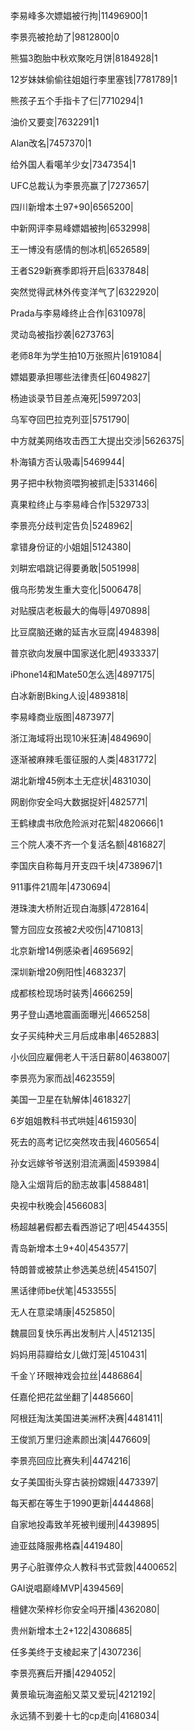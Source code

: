 李易峰多次嫖娼被行拘|11496900|1

李景亮被抢劫了|9812800|0

熊猫3胞胎中秋欢聚吃月饼|8184928|1

12岁妹妹偷偷往姐姐行李里塞钱|7781789|1

熊孩子五个手指卡了仨|7710294|1

油价又要变|7632291|1

Alan改名|7457370|1

给外国人看噶羊少女|7347354|1

UFC总裁认为李景亮赢了|7273657|

四川新增本土97+90|6565200|

中新网评李易峰嫖娼被拘|6532998|

王一博没有感情的刨冰机|6526589|

王者S29新赛季即将开启|6337848|

突然觉得武林外传变洋气了|6322920|

Prada与李易峰终止合作|6310978|

灵动岛被指抄袭|6273763|

老师8年为学生拍10万张照片|6191084|

嫖娼要承担哪些法律责任|6049827|

杨迪谈录节目差点淹死|5997203|

乌军夺回巴拉克列亚|5751790|

中方就美网络攻击西工大提出交涉|5626375|

朴海镇方否认吸毒|5469944|

男子把中秋物资喂狗被抓走|5331466|

真果粒终止与李易峰合作|5329733|

李景亮分歧判定告负|5248962|

拿错身份证的小姐姐|5124380|

刘畊宏唱跳记得要勇敢|5051998|

俄乌形势发生重大变化|5006478|

对贴膜店老板最大的侮辱|4970898|

比豆腐脑还嫩的延吉水豆腐|4948398|

普京欲向发展中国家送化肥|4933337|

iPhone14和Mate50怎么选|4897175|

白冰新剧Bking人设|4893818|

李易峰商业版图|4873977|

浙江海域将出现10米狂涛|4849690|

逐渐被麻辣毛蛋征服的人类|4831772|

湖北新增45例本土无症状|4831030|

网剧你安全吗大数据捉奸|4825771|

王鹤棣虞书欣危险派对花絮|4820666|1

三个院人凑不齐一个复活名额|4816827|

李国庆自称每月开支四千块|4738967|1

911事件21周年|4730694|

港珠澳大桥附近现白海豚|4728164|

警方回应女孩被2犬咬伤|4710813|

北京新增14例感染者|4695692|

深圳新增20例阳性|4683237|

成都核检现场时装秀|4666259|

男子登山遇地震画面曝光|4665258|

女子买纯种犬三月后成串串|4652883|

小伙回应雇佣老人干活日薪80|4638007|

李景亮为家而战|4623559|

美国一卫星在轨解体|4618327|

6岁姐姐教科书式哄娃|4615930|

死去的高考记忆突然攻击我|4605654|

孙女远嫁爷爷送别泪流满面|4593984|

隐入尘烟背后的励志故事|4588481|

央视中秋晚会|4566083|

杨超越暑假都去看西游记了吧|4544355|

青岛新增本土9+40|4543577|

特朗普或被禁止参选美总统|4541507|

黑话律师be伏笔|4533555|

无人在意梁靖康|4525850|

魏晨回复快乐再出发制片人|4512135|

妈妈用蒜瓣给女儿做灯笼|4510431|

千金丫环眼神戏会拉丝|4486864|

任嘉伦把花盆坐翻了|4485660|

阿根廷淘汰美国进美洲杯决赛|4481411|

王俊凯万里归途素颜出演|4476609|

李景亮回应比赛失利|4474216|

女子美国街头穿古装扮嫦娥|4473397|

每天都在等生于1990更新|4444868|

自家地投毒致羊死被判缓刑|4439895|

迪亚兹降服弗格森|4419480|

男子心脏骤停众人教科书式营救|4400652|

GAI说唱巅峰MVP|4394569|

檀健次荣梓杉你安全吗开播|4362080|

贵州新增本土2+122|4308685|

任多美终于支棱起来了|4307236|

李景亮赛后开播|4294052|

黄景瑜玩海盗船又菜又爱玩|4212192|

永远猜不到姜十七的cp走向|4168034|

